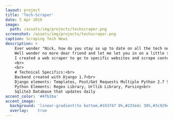 ```yaml
---
layout: project
title: 'Tech-Scraper'
date: 5 Apr 2016
image:  
  path: /assets/img/projects/techscraper.png
screenshot: /assets/img/projects/techscraper.png
caption: Scraping Tech News
description: >
    Ever wonder "Nick, how do you stay so up to date on all the tech news WHILST creating so many amazing peices of technology?!"<br>
    Well wonder no more dear friend and let me let you in on a little secret:<br>
    I created a web scraper to go to specific websites and scrape content off of those websites that I'm specifically interested in.
    <br>
    <br>
    # Technical Specifics:<br>
    Backend created with Django 1.7<br>
    Django elements: Templates, Post/Get Requests Multiple Python 2.7 Scripts for scraping<br>
    Python Elements: Regex Library, Urllib Library, Parsing<br>
    Sqlite3 Database that updates daily
accent_color: '#4fb1ba'
accent_image:
  background: 'linear-gradient(to bottom,#193747 0%,#233e4c 30%,#3c929e 50%,#d5d5d4 70%,#cdccc8 100%)'
  overlay:    true
---
```

